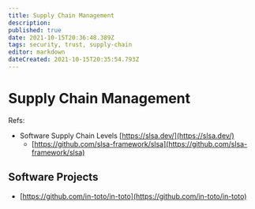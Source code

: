 ```yaml
---
title: Supply Chain Management
description: 
published: true
date: 2021-10-15T20:36:48.389Z
tags: security, trust, supply-chain
editor: markdown
dateCreated: 2021-10-15T20:35:54.793Z
---
```


# Supply Chain Management

Refs:
- Software Supply Chain Levels [https://slsa.dev/](https://slsa.dev/)
  - [https://github.com/slsa-framework/slsa](https://github.com/slsa-framework/slsa)

## Software Projects

- [https://github.com/in-toto/in-toto](https://github.com/in-toto/in-toto)
